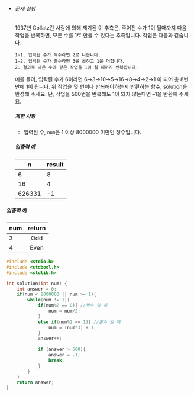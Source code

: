 - ###### 문제 설명

  1937년 Collatz란 사람에 의해 제기된 이 추측은, 주어진 수가 1이 될때까지 다음 작업을 반복하면, 모든 수를 1로 만들 수 있다는 추측입니다. 작업은 다음과 같습니다.

  ```
  1-1. 입력된 수가 짝수라면 2로 나눕니다. 
  1-2. 입력된 수가 홀수라면 3을 곱하고 1을 더합니다.
  2. 결과로 나온 수에 같은 작업을 1이 될 때까지 반복합니다.
  ```

  예를 들어, 입력된 수가 6이라면 6→3→10→5→16→8→4→2→1 이 되어 총 8번 만에 1이 됩니다. 위 작업을 몇 번이나 반복해야하는지 반환하는 함수, solution을 완성해 주세요. 단, 작업을 500번을 반복해도 1이 되지 않는다면 –1을 반환해 주세요.

  ##### 제한 사항

  - 입력된 수, `num`은 1 이상 8000000 미만인 정수입니다.

  ##### 입출력 예

  | n      | result |
  | ------ | ------ |
  | 6      | 8      |
  | 16     | 4      |
  | 626331 | -1     |

##### 입출력 예

| num  | return |
| ---- | :----: |
| 3    |  Odd   |
| 4    |  Even  |

```c
#include <stdio.h>
#include <stdbool.h>
#include <stdlib.h>

int solution(int num) {
    int answer = 0;
    if(num < 8000000 || num >= 1){
        while(num != 1){
            if(num%2 == 0){ //짝수 일 때
                num = num/2;
            }
            else if(num%2 == 1){ //홀수 일 때 
                num = (num*3) + 1;
            }
            answer++;
            
            if (answer > 500){
                answer = -1;
                break;
            }
        }
    }
    return answer;
}
```